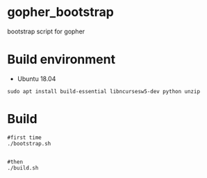 # gopher_bootstrap
bootstrap script for gopher

# Build environment

- Ubuntu 18.04

```
sudo apt install build-essential libncursesw5-dev python unzip
```


# Build

```
#first time
./bootstrap.sh


#then
./build.sh
```
